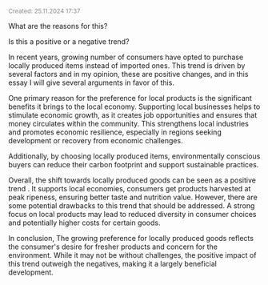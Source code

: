 <span style="font-size:12px; color:#888888;">Created: 25.11.2024 17:37</span>

What are the reasons for this?

Is this a positive or a negative trend?

In recent years, growing number of consumers have opted to purchase locally produced items instead of imported ones. This trend is driven by several factors and in my opinion, these are positive changes, and in this essay I will give several arguments in favor of this.

One primary reason for the preference for local products is the significant benefits it brings to the local economy. Supporting local businesses helps to stimulate economic growth, as it creates job opportunities and ensures that money circulates within the community. This strengthens local industries and promotes economic resilience, especially in regions seeking development or recovery from economic challenges. 

Additionally, by choosing locally produced items, environmentally conscious buyers can reduce their carbon footprint and support sustainable practices.

Overall, the shift towards locally produced goods can be seen as a positive trend . It supports local economies, consumers get products harvested at peak ripeness, ensuring better taste and nutrition value. However, there are some potential drawbacks to this trend that should be addressed. A strong focus on local products may lead to reduced diversity in consumer choices and potentially higher costs for certain goods.

In conclusion, The growing preference for locally produced goods reflects the consumer's desire for fresher products and concern for the environment. While it may not be without challenges, the positive impact of this trend outweigh the negatives, making it a largely beneficial development.
